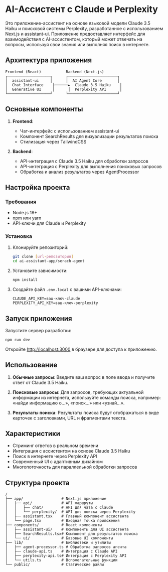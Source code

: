 # AI-Ассистент с Claude и Perplexity

Это приложение-ассистент на основе языковой модели Claude 3.5 Haiku и поисковой системы Perplexity, разработанное с использованием Next.js и assistant-ui. Приложение предоставляет интерфейс для взаимодействия с AI-ассистентом, который может отвечать на вопросы, используя свои знания или выполняя поиск в интернете.

## Архитектура приложения

```
Frontend (React)           Backend (Next.js)
┌───────────────────┐      ┌──────────────────────┐
│  assistant-ui     │      │  AI Agent Core       │
│  Chat Interface    ├──────►  Claude 3.5 Haiku    │
│  Generative UI     │      │  Perplexity API      │
└───────────────────┘      └──────────────────────┘
```

## Основные компоненты

1. **Frontend**:
   - Чат-интерфейс с использованием assistant-ui
   - Компонент SearchResults для визуализации результатов поиска
   - Стилизация через TailwindCSS

2. **Backend**:
   - API-интеграция с Claude 3.5 Haiku для обработки запросов
   - API-интеграция с Perplexity для выполнения поисковых запросов
   - Обработка и анализ результатов через AgentProcessor

## Настройка проекта

### Требования

- Node.js 18+ 
- npm или yarn
- API-ключи для Claude и Perplexity

### Установка

1. Клонируйте репозиторий:
   ```bash
   git clone [url-репозитория]
   cd ai-assistant-app/serach-agent
   ```

2. Установите зависимости:
   ```bash
   npm install
   ```

3. Создайте файл `.env.local` с вашими API-ключами:
   ```
   CLAUDE_API_KEY=ваш-ключ-claude
   PERPLEXITY_API_KEY=ваш-ключ-perplexity
   ```

## Запуск приложения

Запустите сервер разработки:

```bash
npm run dev
```

Откройте [http://localhost:3000](http://localhost:3000) в браузере для доступа к приложению.

## Использование

1. **Обычные запросы**: Введите ваш вопрос в поле ввода и получите ответ от Claude 3.5 Haiku.

2. **Поисковые запросы**: Для запросов, требующих актуальной информации из интернета, используйте команды поиска, например: «найди информацию о...», «поиск...» или «узнай...».

3. **Результаты поиска**: Результаты поиска будут отображаться в виде карточек с заголовками, URL и фрагментами текста.

## Характеристики

- Стриминг ответов в реальном времени
- Интеграция с ассистентом на основе Claude 3.5 Haiku
- Поиск в интернете через Perplexity API
- Современный UI с адаптивным дизайном
- Многопоточность для параллельной обработки запросов

## Структура проекта

```
/
├── app/                 # Next.js приложение
│   ├── api/             # API маршруты
│   │   ├── chat/        # API для чата с Claude
│   │   └── perplexity/  # API для поиска через Perplexity
│   ├── assistant.tsx    # Главный компонент ассистента
│   └── page.tsx         # Входная точка приложения
├── components/          # React компоненты
│   ├── assistant-ui/    # Компоненты для UI ассистента
│   ├── SearchResults.tsx# Компонент для результатов поиска
│   └── ui/              # Базовые UI компоненты
├── lib/                 # Библиотеки и утилиты
│   ├── agent-processor.ts # Обработка запросов агента
│   ├── claude-api.ts    # Интеграция с Claude API
│   ├── perplexity-api.ts# Интеграция с Perplexity API
│   └── utils.ts         # Вспомогательные функции
└── public/              # Статические файлы
```

